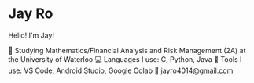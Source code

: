 # Jay Ro

Hello! I'm Jay!

🏫 Studying Mathematics/Financial Analysis and Risk Management (2A) at the University of Waterloo
💻 Languages I use: C, Python, Java
🔨 Tools I use: VS Code, Android Studio, Google Colab
📧 jayro4014@gmail.com


